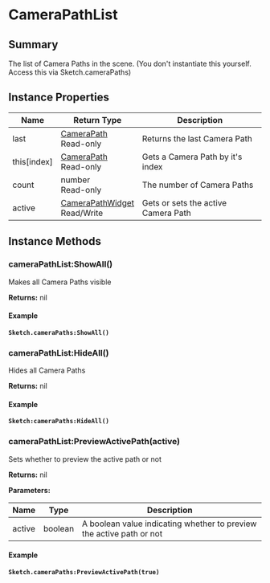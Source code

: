 
# CameraPathList

## Summary
The list of Camera Paths in the scene. (You don't instantiate this yourself. Access this via Sketch.cameraPaths)


## Instance Properties

<table data-full-width="false">
<thead><tr><th>Name</th><th>Return Type</th><th>Description</th></tr></thead>
<tbody>
<tr><td>last</td><td><a href="camerapath.md">CameraPath</a><br>Read-only</td><td>Returns the last Camera Path</td></tr>
<tr><td>this[index]</td><td><a href="camerapath.md">CameraPath</a><br>Read-only</td><td>Gets a Camera Path by it's index</td></tr>
<tr><td>count</td><td>number<br>Read-only</td><td>The number of Camera Paths</td></tr>
<tr><td>active</td><td><a href="camerapathwidget.md">CameraPathWidget</a><br>Read/Write</td><td>Gets or sets the active Camera Path</td></tr>
</tbody></table>




## Instance Methods

        
### cameraPathList:ShowAll()

Makes all Camera Paths visible

**Returns:** nil 




#### Example

<pre class="language-lua"><code class="lang-lua"><strong>Sketch.cameraPaths:ShowAll()</strong></code></pre>




### cameraPathList:HideAll()

Hides all Camera Paths

**Returns:** nil 




#### Example

<pre class="language-lua"><code class="lang-lua"><strong>Sketch:cameraPaths:HideAll()</strong></code></pre>




### cameraPathList:PreviewActivePath(active)

Sets whether to preview the active path or not

**Returns:** nil 


**Parameters:**

<table data-full-width="false">
<thead><tr><th>Name</th><th>Type</th><th>Description</th></tr></thead>
<tbody><tr><td>active</td><td>boolean</td><td>A boolean value indicating whether to preview the active path or not</td></tr></tbody></table>




#### Example

<pre class="language-lua"><code class="lang-lua"><strong>Sketch.cameraPaths:PreviewActivePath(true)</strong></code></pre>



    
